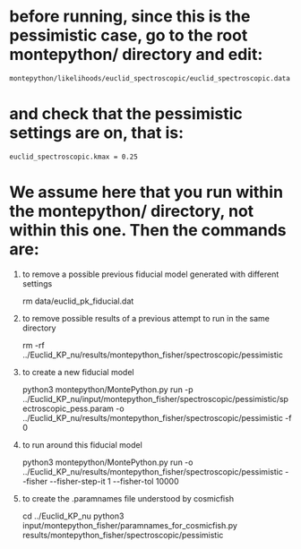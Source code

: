 # before running, since this is the pessimistic case, go to the root montepython/ directory and edit:

    montepython/likelihoods/euclid_spectroscopic/euclid_spectroscopic.data

# and check that the pessimistic settings are on, that is:

    euclid_spectroscopic.kmax = 0.25

# We assume here that you run within the montepython/ directory, not within this one. Then the commands are:

1) to remove a possible previous fiducial model generated with different settings

    rm data/euclid_pk_fiducial.dat

2) to remove possible results of a previous attempt to run in the same directory

    rm -rf ../Euclid_KP_nu/results/montepython_fisher/spectroscopic/pessimistic

3) to create a new fiducial model

    python3 montepython/MontePython.py run -p ../Euclid_KP_nu/input/montepython_fisher/spectroscopic/pessimistic/spectroscopic_pess.param -o ../Euclid_KP_nu/results/montepython_fisher/spectroscopic/pessimistic -f 0

4) to run around this fiducial model

    python3 montepython/MontePython.py run -o ../Euclid_KP_nu/results/montepython_fisher/spectroscopic/pessimistic --fisher --fisher-step-it 1 --fisher-tol 10000

5) to create the .paramnames file understood by cosmicfish

    cd ../Euclid_KP_nu
    python3 input/montepython_fisher/paramnames_for_cosmicfish.py results/montepython_fisher/spectroscopic/pessimistic